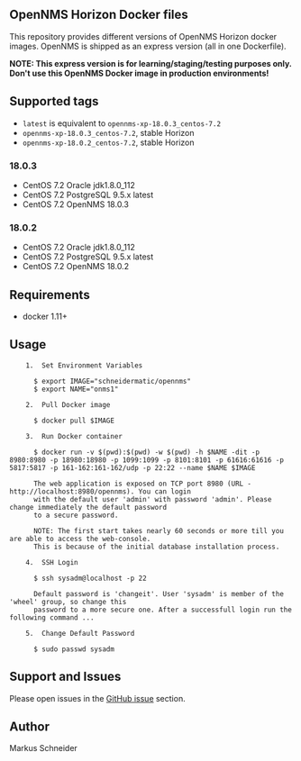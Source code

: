 ## OpenNMS Horizon Docker files

This repository provides different versions of OpenNMS Horizon docker images.
OpenNMS is shipped as an express version (all in one Dockerfile). 

**NOTE: This express version is for learning/staging/testing purposes only.** 
**Don't use this OpenNMS Docker image in production environments!**

## Supported tags

* `latest` is equivalent to `opennms-xp-18.0.3_centos-7.2`
* `opennms-xp-18.0.3_centos-7.2`, stable Horizon
* `opennms-xp-18.0.2_centos-7.2`, stable Horizon

### 18.0.3

* CentOS 7.2 Oracle jdk1.8.0_112
* CentOS 7.2 PostgreSQL 9.5.x latest
* CentOS 7.2 OpenNMS 18.0.3

### 18.0.2

* CentOS 7.2 Oracle jdk1.8.0_112
* CentOS 7.2 PostgreSQL 9.5.x latest
* CentOS 7.2 OpenNMS 18.0.2

## Requirements

* docker 1.11+

## Usage

```
    1.  Set Environment Variables

      $ export IMAGE="schneidermatic/opennms"
      $ export NAME="onms1"

    2.  Pull Docker image  

      $ docker pull $IMAGE

    3.  Run Docker container

      $ docker run -v $(pwd):$(pwd) -w $(pwd) -h $NAME -dit -p 8980:8980 -p 18980:18980 -p 1099:1099 -p 8101:8101 -p 61616:61616 -p 5817:5817 -p 161-162:161-162/udp -p 22:22 --name $NAME $IMAGE

      The web application is exposed on TCP port 8980 (URL - http://localhost:8980/opennms). You can login
      with the default user 'admin' with password 'admin'. Please change immediately the default password
      to a secure password.

      NOTE: The first start takes nearly 60 seconds or more till you are able to access the web-console. 
      This is because of the initial database installation process.

    4.  SSH Login
        
      $ ssh sysadm@localhost -p 22 

      Default password is 'changeit'. User 'sysadm' is member of the 'wheel' group, so change this
      password to a more secure one. After a successfull login run the following command ...

    5.  Change Default Password

      $ sudo passwd sysadm

```

## Support and Issues

Please open issues in the [GitHub issue](https://github.com/schneidermatic/opennms-docker/issues) section.

## Author
Markus Schneider
